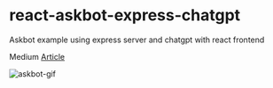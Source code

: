 # react-askbot-express-chatgpt
Askbot example using express server and chatgpt with react frontend

Medium [Article](https://medium.com/@jsameer/real-time-askbot-with-react-express-chatgpt-8bb465352a77)


![askbot-gif](https://github.com/sameer-j/askbot-express-chatgpt/assets/2439128/cb92e4c7-a2bb-47e2-94f3-72c7f6c2efad)

